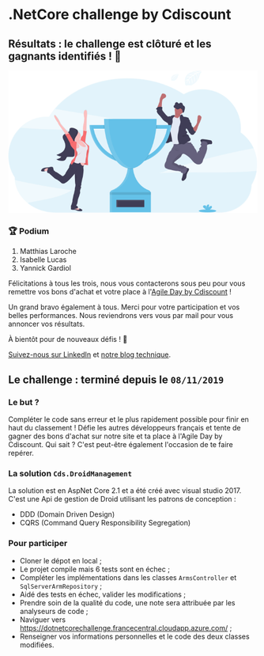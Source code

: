 # .NetCore challenge by Cdiscount

## Résultats : le challenge est clôturé et les gagnants identifiés ! 🎉

<p align="center">
    <img src="docs/trophy.svg" />
</p>

### 🏆 Podium

1. Matthias Laroche
2. Isabelle Lucas
3. Yannick Gardiol

Félicitations à tous les trois, nous vous contacterons sous peu pour vous remettre vos bons d'achat et votre place à l'[Agile Day by Cdiscount](https://www.agiledaybycdiscount.com/) !

Un grand bravo également à tous. Merci pour votre participation et vos belles performances. Nous reviendrons vers vous par mail pour vous annoncer vos résultats.

À bientôt pour de nouveaux défis ! 👋

[Suivez-nous sur LinkedIn](https://www.linkedin.com/company/cdiscount/) et [notre blog technique](https://techblog.cdiscount.com/).

## Le challenge : terminé depuis le `08/11/2019`

### Le but ?

Compléter le code sans erreur et le plus rapidement possible pour finir en haut du classement ! Défie les autres développeurs français et tente de gagner des bons d'achat sur notre site et ta place à l'Agile Day by Cdiscount.
Qui sait ? C'est peut-être également l'occasion de te faire repérer.

### La solution `Cds.DroidManagement`

La solution est en AspNet Core 2.1 et a été créé avec visual studio 2017.
C'est une Api de gestion de Droid utilisant les patrons de conception :

- DDD (Domain Driven Design)
- CQRS (Command Query Responsibility Segregation)

### Pour participer

- Cloner le dépot en local ;
- Le projet compile mais 6 tests sont en échec ;
- Compléter les implémentations dans les classes `ArmsController` et `SqlServerArmRepository` ;
- Aidé des tests en échec, valider les modifications ;
- Prendre soin de la qualité du code, une note sera attribuée par les analyseurs de code ;
- Naviguer vers https://dotnetcorechallenge.francecentral.cloudapp.azure.com/ ;
- Renseigner vos informations personnelles et le code des deux classes modifiées.
